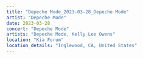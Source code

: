 ```yaml
---
title: "Depeche Mode_2023-03-28_Depeche Mode"
artist: "Depeche Mode"
date: 2023-03-28
concert: "Depeche Mode"
artists: "Depeche Mode, Kelly Lee Owens"
location: "Kia Forum"
location_details: "Inglewood, CA, United States"
---
```

